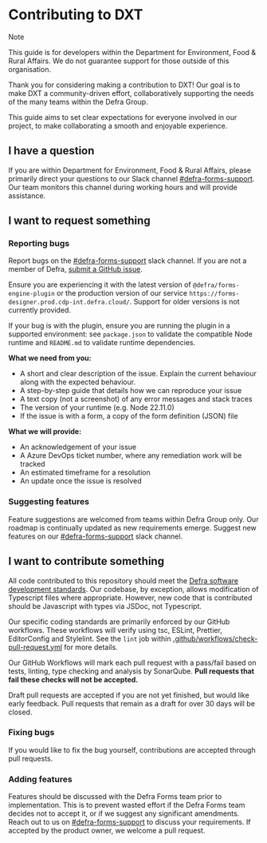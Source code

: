 # Contributing to DXT

> [!NOTE]
> This guide is for developers within the Department for Environment, Food & Rural Affairs. We do not guarantee support for those outside of this organisation.

Thank you for considering making a contribution to DXT! Our goal is to make DXT a community-driven effort, collaboratively supporting the needs of the many teams within the Defra Group.

This guide aims to set clear expectations for everyone involved in our project, to make collaborating a smooth and enjoyable experience.

## I have a question

If you are within Department for Environment, Food & Rural Affairs, please primarily direct your questions to our Slack channel [#defra-forms-support](https://defra-digital-team.slack.com). Our team monitors this channel during working hours and will provide assistance.

## I want to request something

### Reporting bugs

Report bugs on the [#defra-forms-support](https://defra-digital-team.slack.com) slack channel. If you are not a member of Defra, [submit a GitHub issue](https://github.com/DEFRA/forms-engine-plugin/issues).

Ensure you are experiencing it with the latest version of `@defra/forms-engine-plugin` or the production version of our service `https://forms-designer.prod.cdp-int.defra.cloud/`. Support for older versions is not currently provided.

If your bug is with the plugin, ensure you are running the plugin in a supported environment: see `package.json` to validate the compatible Node runtime and `README.md` to validate runtime dependencies.

**What we need from you:**

- A short and clear description of the issue. Explain the current behaviour along with the expected behaviour.
- A step-by-step guide that details how we can reproduce your issue
- A text copy (not a screenshot) of any error messages and stack traces
- The version of your runtime (e.g. Node 22.11.0)
- If the issue is with a form, a copy of the form definition (JSON) file

**What we will provide:**

- An acknowledgement of your issue
- A Azure DevOps ticket number, where any remediation work will be tracked
- An estimated timeframe for a resolution
- An update once the issue is resolved

### Suggesting features

Feature suggestions are welcomed from teams within Defra Group only. Our roadmap is continually updated as new requirements emerge. Suggest new features on our [#defra-forms-support](https://defra-digital-team.slack.com) slack channel.

## I want to contribute something

All code contributed to this repository should meet the [Defra software development standards](https://defra.github.io/software-development-standards/). Our codebase, by exception, allows modification of Typescript files where appropriate. However, new code that is contributed should be Javascript with types via JSDoc, not Typescript.

Our specific coding standards are primarily enforced by our GitHub workflows. These workflows will verify using tsc, ESLint, Prettier, EditorConfig and Stylelint. See the `lint` job within [.github/workflows/check-pull-request.yml](.github/workflows/check-pull-request.yml) for more details.

Our GitHub Workflows will mark each pull request with a pass/fail based on tests, linting, type checking and analysis by SonarQube. **Pull requests that fail these checks will not be accepted.**

Draft pull requests are accepted if you are not yet finished, but would like early feedback. Pull requests that remain as a draft for over 30 days will be closed.

### Fixing bugs

If you would like to fix the bug yourself, contributions are accepted through pull requests.

### Adding features

Features should be discussed with the Defra Forms team prior to implementation. This is to prevent wasted effort if the Defra Forms team decides not to accept it, or if we suggest any significant amendments. Reach out to us on [#defra-forms-support](https://defra-digital-team.slack.com) to discuss your requirements. If accepted by the product owner, we welcome a pull request.
